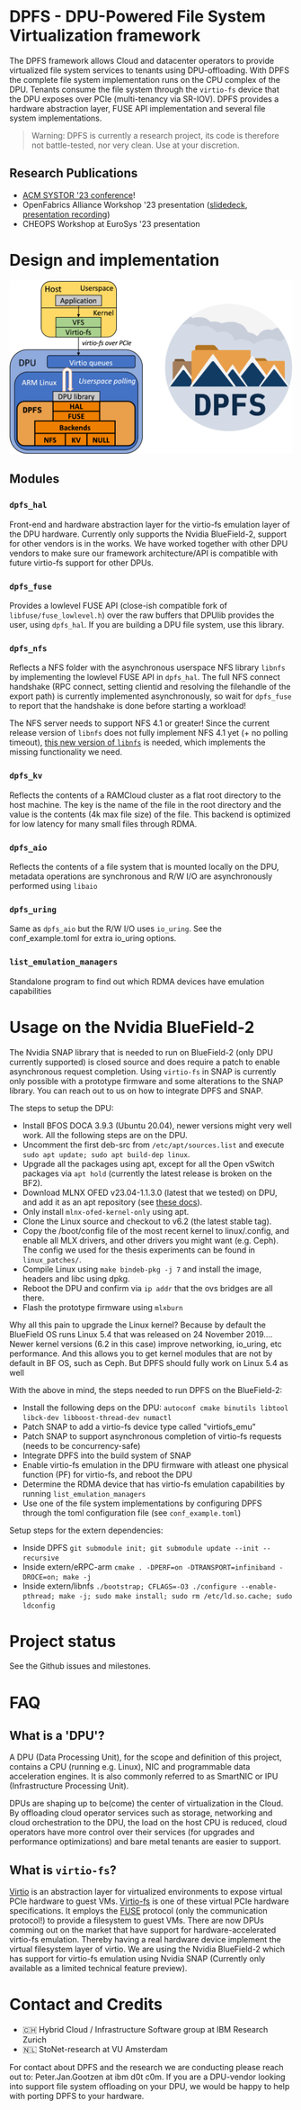 # DPFS - **D**PU-**P**owered **F**ile **S**ystem Virtualization framework
The DPFS framework allows Cloud and datacenter operators to provide virtualized file system services to tenants using DPU-offloading.
With DPFS the complete file system implementation runs on the CPU complex of the DPU. Tenants consume the file system through the `virtio-fs` device that the DPU exposes over PCIe (multi-tenancy via SR-IOV).
DPFS provides a hardware abstraction layer, FUSE API implementation and several file system implementations.

> Warning: DPFS is currently a research project, its code is therefore not battle-tested, nor very clean. Use at your discretion.

## Research Publications
* [ACM SYSTOR '23 conference](https://dl.acm.org/doi/10.1145/3579370.3594769)!
* OpenFabrics Alliance Workshop '23 presentation ([slidedeck](https://www.openfabrics.org/wp-content/uploads/2023-workshop/2023-workshop-presentations/day-3/303_PGootzen.pdf), [presentation recording](https://youtu.be/2cTxELxCG_g))
* CHEOPS Workshop at EuroSys '23 presentation

# Design and implementation
![DPU virtio-fs architecture diagram](arch.png "DPFS architecture diagram")
## Modules
### `dpfs_hal`
Front-end and hardware abstraction layer for the virtio-fs emulation layer of the DPU hardware. Currently only supports the Nvidia BlueField-2, support for other vendors is in the works.
We have worked together with other DPU vendors to make sure our framework architecture/API is compatible with future virtio-fs support for other DPUs.

### `dpfs_fuse`
Provides a lowlevel FUSE API (close-ish compatible fork of `libfuse/fuse_lowlevel.h`) over the raw buffers that DPUlib provides the user, using `dpfs_hal`. If you are building a DPU file system, use this library.

### `dpfs_nfs`
Reflects a NFS folder with the asynchronous userspace NFS library `libnfs` by implementing the lowlevel FUSE API in `dpfs_hal`. The full NFS connect handshake (RPC connect, setting clientid and resolving the filehandle of the export path) is currently implemented asynchronously, so wait for `dpfs_fuse` to report that the handshake is done before starting a workload!

The NFS server needs to support NFS 4.1 or greater!
Since the current release version of `libnfs` does not fully implement NFS 4.1 yet (+ no polling timeout), [this new version of `libnfs`](https://github.com/sahlberg/libnfs/commit/7e91d041c74ee33f48fc81465aa97d6610772890) is needed, which implements the missing functionality we need.

### `dpfs_kv`
Reflects the contents of a RAMCloud cluster as a flat root directory to the host machine. The key is the name of the file in the root directory and the value is the contents (4k max file size) of the file. This backend is optimized for low latency for many small files through RDMA.

### `dpfs_aio`
Reflects the contents of a file system that is mounted locally on the DPU, metadata operations are synchronous and R/W I/O are asynchronously performed using `libaio`

### `dpfs_uring`
Same as `dpfs_aio` but the R/W I/O uses `io_uring`. See the conf_example.toml for extra io_uring options.

### `list_emulation_managers`
Standalone program to find out which RDMA devices have emulation capabilities

# Usage on the Nvidia BlueField-2
The Nvidia SNAP library that is needed to run on BlueField-2 (only DPU currently supported) is closed source and does require a patch to enable asynchronous request completion.
Using `virtio-fs` in SNAP is currently only possible with a prototype firmware and some alterations to the SNAP library. You can reach out to us on how to integrate DPFS and SNAP.

The steps to setup the DPU:
* Install BFOS DOCA 3.9.3 (Ubuntu 20.04), newer versions might very well work. All the following steps are on the DPU.
* Uncomment the first deb-src from `/etc/apt/sources.list` and execute `sudo apt update; sudo apt build-dep linux`.
* Upgrade all the packages using apt, except for all the Open vSwitch packages via `apt hold` (currently the latest release is broken on the BF2).
* Download MLNX OFED v23.04-1.1.3.0 (latest that we tested) on DPU, and add it as an apt repository (see [these docs](https://docs.nvidia.com/networking/display/MLNXOFEDv23041130/Installing+MLNX_OFED)).
* Only install `mlnx-ofed-kernel-only` using apt.
* Clone the Linux source and checkout to v6.2 (the latest stable tag).
* Copy the /boot/config file of the most recent kernel to linux/.config, and enable all MLX drivers, and other drivers you might want (e.g. Ceph). The config we used for the thesis experiments can be found in `linux_patches/`.
* Compile Linux using `make bindeb-pkg -j 7` and install the image, headers and libc using dpkg.
* Reboot the DPU and confirm via `ip addr` that the ovs bridges are all there.
* Flash the prototype firmware using `mlxburn`

Why all this pain to upgrade the Linux kernel? Because by default the BlueField OS runs Linux 5.4 that was released on 24 November 2019.... Newer kernel versions (6.2 in this case) improve networking, io_uring, etc performance. And this allows you to get kernel modules that are not by default in BF OS, such as Ceph. But DPFS should fully work on Linux 5.4 as well

With the above in mind, the steps needed to run DPFS on the BlueField-2:
* Install the following deps on the DPU: `autoconf cmake binutils libtool libck-dev libboost-thread-dev numactl`
* Patch SNAP to add a virtio-fs device type called "virtiofs_emu"
* Patch SNAP to support asynchronous completion of virtio-fs requests (needs to be concurrency-safe)
* Integrate DPFS into the build system of SNAP
* Enable virtio-fs emulation in the DPU firmware with atleast one physical function (PF) for virtio-fs, and reboot the DPU
* Determine the RDMA device that has virtio-fs emulation capabilities by running `list_emulation_managers`
* Use one of the file system implementations by configuring DPFS through the toml configuration file (see `conf_example.toml`)

Setup steps for the extern dependencies:
* Inside DPFS `git submodule init; git submodule update --init --recursive`
* Inside extern/eRPC-arm `cmake . -DPERF=on -DTRANSPORT=infiniband -DROCE=on; make -j`
* Inside extern/libnfs `./bootstrap; CFLAGS=-O3 ./configure --enable-pthread; make -j; sudo make install; sudo rm /etc/ld.so.cache; sudo ldconfig`

# Project status
See the Github issues and milestones.

# FAQ
## What is a 'DPU'?
A DPU (Data Processing Unit), for the scope and definition of this project, contains a CPU (running e.g. Linux), NIC and programmable data acceleration engines. It is also commonly referred to as SmartNIC or IPU (Infrastructure Processing Unit).

DPUs are shaping up to be(come) the center of virtualization in the Cloud. By offloading cloud operator services such as storage, networking and cloud orchestration to the DPU,
the load on the host CPU is reduced, cloud operators have more control over their services (for upgrades and performance optimizations) and bare metal tenants are easier to support.

## What is `virtio-fs`?
[Virtio](https://developer.ibm.com/articles/l-virtio) is an abstraction layer for virtualized environments to expose virtual PCIe hardware to guest VMs.
[Virtio-fs](https://www.kernel.org/doc/html/latest/filesystems/virtiofs.html) is one of these virtual PCIe hardware specifications.
It employs the [FUSE](https://www.kernel.org/doc/html/latest/filesystems/fuse.html) protocol (only the communication protocol!) to provide a filesystem to guest VMs.
There are now DPUs comming out on the market that have support for hardware-accelerated virtio-fs emulation. Thereby having a real hardware device implement the virtual filesystem layer of virtio.
We are using the Nvidia BlueField-2 which has support for virtio-fs emulation using Nvidia SNAP (Currently only available as a limited technical feature preview).

# Contact and Credits
* :switzerland: Hybrid Cloud / Infrastructure Software group at IBM Research Zurich
* :netherlands: StoNet-research at VU Amsterdam

For contact about DPFS and the research we are conducting please reach out to: Peter.Jan.Gootzen at ibm d0t c0m. If you are a DPU-vendor looking into support file system offloading on your DPU, we would be happy to help with porting DPFS to your hardware.
